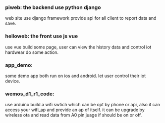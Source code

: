 ### piweb: the backend use python django
web site use django framework provide api for all client to report data and save.
### helloweb: the front use js vue
use vue build some page, user can view the history data and control iot hardwear do some action.
### app_demo:
some demo app both run on ios and android. let user control their iot device.
### wemos_d1_r1_code:
use arduino build a wifi swtich which can be opt by phone or api, also it can access your wifi_ap and previde an ap of itself. it can be upgrade by wireless ota and read data from A0 pin juage if should be on or off.
